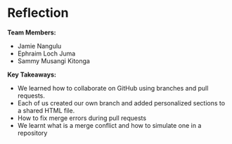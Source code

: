 # Reflection

**Team Members:**

- Jamie Nangulu
- Ephraim Loch Juma
- Sammy Musangi Kitonga

**Key Takeaways:**

- We learned how to collaborate on GitHub using branches and pull requests.
- Each of us created our own branch and added personalized sections to a shared HTML file.
- How to fix merge errors during pull requests
- We learnt what is a merge conflict and how to simulate one in a repository
